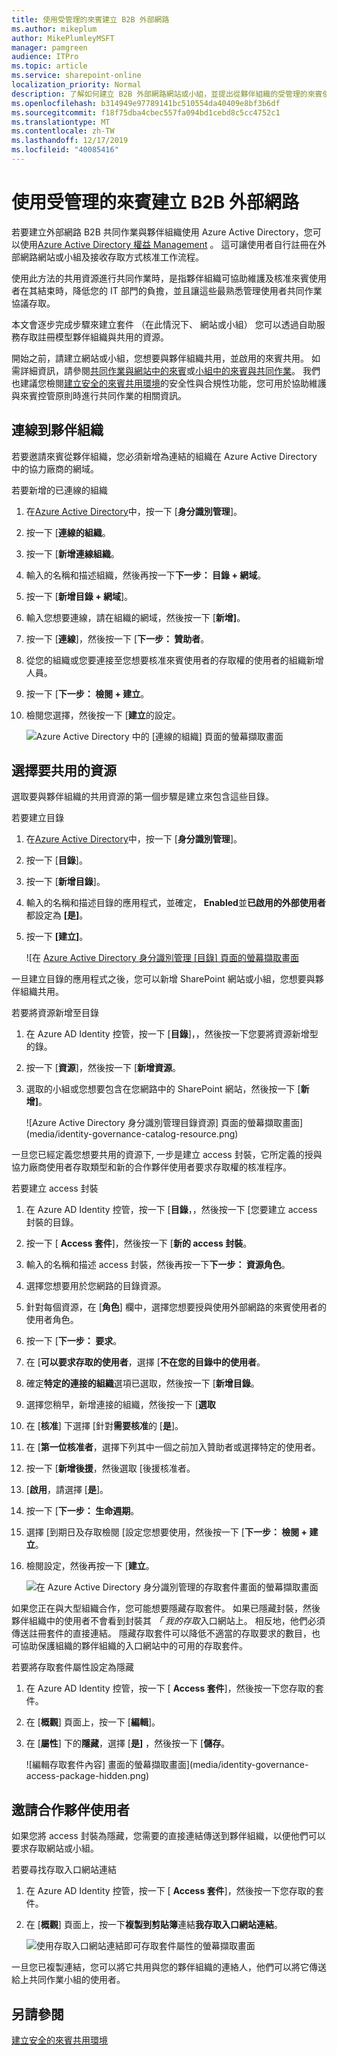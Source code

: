 ```yaml
---
title: 使用受管理的來賓建立 B2B 外部網路
ms.author: mikeplum
author: MikePlumleyMSFT
manager: pamgreen
audience: ITPro
ms.topic: article
ms.service: sharepoint-online
localization_priority: Normal
description: 了解如何建立 B2B 外部網路網站或小組，並提出從夥伴組織的受管理的來賓使用者。
ms.openlocfilehash: b314949e97789141bc510554da40409e8bf3b6df
ms.sourcegitcommit: f18f75dba4cbec557fa094bd1cebd8c5cc4752c1
ms.translationtype: MT
ms.contentlocale: zh-TW
ms.lasthandoff: 12/17/2019
ms.locfileid: "40085416"
---
```

# <a name="create-a-b2b-extranet-with-managed-guests"></a>使用受管理的來賓建立 B2B 外部網路

若要建立外部網路 B2B 共同作業與夥伴組織使用 Azure Active Directory，您可以使用[Azure Active Directory 權益 Management](https://docs.microsoft.com/azure/active-directory/governance/entitlement-management-overview) 。 這可讓使用者自行註冊在外部網路網站或小組及接收存取方式核准工作流程。

使用此方法的共用資源進行共同作業時，是指夥伴組織可協助維護及核准來賓使用者在其結束時，降低您的 IT 部門的負擔，並且讓這些最熟悉管理使用者共同作業協議存取。

本文會逐步完成步驟來建立套件 （在此情況下、 網站或小組） 您可以透過自助服務存取註冊模型夥伴組織與共用的資源。 

開始之前，請建立網站或小組，您想要與夥伴組織共用，並啟用的來賓共用。 如需詳細資訊，請參閱[共同作業與網站中的來賓](collaborate-in-a-site.md)或[小組中的來賓與共同作業](collaborate-as-a-team.md)。 我們也建議您檢閱[建立安全的來賓共用環境](create-a-secure-guest-sharing-environment.md)的安全性與合規性功能，您可用於協助維護與來賓控管原則時進行共同作業的相關資訊。

## <a name="connect-the-partner-organization"></a>連線到夥伴組織

若要邀請來賓從夥伴組織，您必須新增為連結的組織在 Azure Active Directory 中的協力廠商的網域。

若要新增的已連線的組織
1. 在[Azure Active Directory](https://aad.portal.azure.com)中，按一下 [**身分識別管理**]。
2. 按一下 [**連線的組織**。
4. 按一下 [**新增連線組織**。
5. 輸入的名稱和描述組織，然後再按一下**下一步： 目錄 + 網域**。
6. 按一下 [**新增目錄 + 網域**]。
7. 輸入您想要連線，請在組織的網域，然後按一下 [**新增]**。
8. 按一下 [**連線**]，然後按一下 [**下一步： 贊助者**。
9. 從您的組織或您要連接至您想要核准來賓使用者的存取權的使用者的組織新增人員。
10. 按一下 [**下一步： 檢閱 + 建立**。
11. 檢閱您選擇，然後按一下 [**建立**的設定。

    ![Azure Active Directory 中的 [連線的組織] 頁面的螢幕擷取畫面](media/identity-governance-connected-organizations.png)

## <a name="choose-the-resources-to-share"></a>選擇要共用的資源

選取要與夥伴組織的共用資源的第一個步驟是建立來包含這些目錄。

若要建立目錄
1. 在[Azure Active Directory](https://aad.portal.azure.com)中，按一下 [**身分識別管理**]。
2. 按一下 [**目錄**]。
3. 按一下 [**新增目錄**]。
4. 輸入的名稱和描述目錄的應用程式，並確定， **Enabled**並**已啟用的外部使用者**都設定為 **[是]**。
5. 按一下 **[建立]**。

   ![在 [Azure Active Directory 身分識別管理 [目錄] 頁面的螢幕擷取畫面](media/identity-governance-catalogs.png)

一旦建立目錄的應用程式之後，您可以新增 SharePoint 網站或小組，您想要與夥伴組織共用。

若要將資源新增至目錄
1. 在 Azure AD Identity 控管，按一下 [**目錄**]，，然後按一下您要將資源新增型的錄。
2. 按一下 [**資源**]，然後按一下 [**新增資源**。
3. 選取的小組或您想要包含在您網路中的 SharePoint 網站，然後按一下 [**新增]**。

   ![Azure Active Directory 身分識別管理目錄資源] 頁面的螢幕擷取畫面](media/identity-governance-catalog-resource.png)

一旦您已經定義您想要共用的資源下, 一步是建立 access 封裝，它所定義的授與協力廠商使用者存取類型和新的合作夥伴使用者要求存取權的核准程序。

若要建立 access 封裝
1. 在 Azure AD Identity 控管，按一下 [**目錄**，，然後按一下 [您要建立 access 封裝的目錄。
2. 按一下 [ **Access 套件**]，然後按一下 [**新的 access 封裝**。
3. 輸入的名稱和描述 access 封裝，然後再按一下**下一步： 資源角色**。
4. 選擇您想要用於您網路的目錄資源。
5. 針對每個資源，在 [**角色**] 欄中，選擇您想要授與使用外部網路的來賓使用者的使用者角色。
6. 按一下 [**下一步： 要求**。
7. 在 [**可以要求存取的使用者**，選擇 [**不在您的目錄中的使用者**。
8. 確定**特定的連接的組織**選項已選取，然後按一下 [**新增目錄**。
9. 選擇您稍早，新增連接的組織，然後按一下 [**選取**
10. 在 [**核准**] 下選擇 [針對**需要核准**的 [**是**]。
11. 在 [**第一位核准者**，選擇下列其中一個之前加入贊助者或選擇特定的使用者。
12. 按一下 [**新增後援**，然後選取 [後援核准者。
13. [**啟用**，請選擇 [**是**]。
14. 按一下 [**下一步： 生命週期**。
15. 選擇 [到期日及存取檢閱 [設定您想要使用，然後按一下 [**下一步： 檢閱 + 建立**。
16. 檢閱設定，然後再按一下 [**建立**。

    ![在 Azure Active Directory 身分識別管理的存取套件畫面的螢幕擷取畫面](media/identity-governance-access-packages.png)

如果您正在與大型組織合作，您可能想要隱藏存取套件。 如果已隱藏封裝，然後夥伴組織中的使用者不會看到封裝其 *「 我的存取*入口網站上。 相反地，他們必須傳送註冊套件的直接連結。 隱藏存取套件可以降低不適當的存取要求的數目，也可協助保護組織的夥伴組織的入口網站中的可用的存取套件。

若要將存取套件屬性設定為隱藏
1. 在 Azure AD Identity 控管，按一下 [ **Access 套件**]，然後按一下您存取的套件。
2. 在 [**概觀**] 頁面上，按一下 [**編輯**]。
3. 在 [**屬性**] 下的**隱藏**，選擇 [**是]** ，然後按一下 [**儲存**。

   ![編輯存取套件內容] 畫面的螢幕擷取畫面](media/identity-governance-access-package-hidden.png)

## <a name="invite-partner-users"></a>邀請合作夥伴使用者

如果您將 access 封裝為隱藏，您需要的直接連結傳送到夥伴組織，以便他們可以要求存取網站或小組。

若要尋找存取入口網站連結
1. 在 Azure AD Identity 控管，按一下 [ **Access 套件**]，然後按一下您存取的套件。
2. 在 [**概觀**] 頁面上，按一下**複製到剪貼簿**連結**我存取入口網站連結**。

   ![使用存取入口網站連結即可存取套件屬性的螢幕擷取畫面](media/identity-governance-access-portal-link.png)

一旦您已複製連結，您可以將它共用與您的夥伴組織的連絡人，他們可以將它傳送給上共同作業小組的使用者。

## <a name="see-also"></a>另請參閱

[建立安全的來賓共用環境](create-a-secure-guest-sharing-environment.md)

